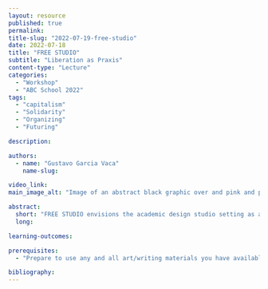 ```yaml
---
layout: resource
published: true
permalink:
title-slug: "2022-07-19-free-studio"
date: 2022-07-18
title: "FREE STUDIO"
subtitle: "Liberation as Praxis"
content-type: "Lecture"
categories:
  - "Workshop"
  - "ABC School 2022"
tags:
  - "capitalism"
  - "Solidarity"
  - "Organizing"
  - "Futuring"

description:

authors:
  - name: "Gustavo Garcia Vaca"
    name-slug:

video_link:
main_image_alt: "Image of an abstract black graphic over and pink and purple background."

abstract:
  short: "​FREE STUDIO envisions the academic design studio setting as an interdisciplinary space that elevates freedom of creative endeavor and a multiplicity of approaches. ​FREE STUDIO envisions the academic design studio setting as an interdisciplinary space that elevates freedom of creative endeavor and a multiplicity of approaches. FREE STUDIO connects the studio with abstract visual art, abolitionist practice, futurism and liberatory music concepts.The work of author/artist Patrisse Cullors, architect Sumayya Vally and Detroit Techno artists Underground Resistance and Jeff Mills, and others will be discussed. Opening up new ways of thinking [both from within and from without ourselves] can potentially lead to material changes in our bodies and our environment. FREE STUDIO is liberated from the constraints of grading, administrative systems, client concerns, programmatic limitations and prescribed outcomes. FREE STUDIO allows the flow of ideas from our pasts/heritages/cultures, from our tenuous yet precious present and from the future selves that we are becoming."
  long:

learning-outcomes:

prerequisites:
  - "Prepare to use any and all art/writing materials you have available in your work/homespace. This can be any medium, a multimedia approach - drawing, writing, collage, digital, photo, etc."

bibliography:
---
```

